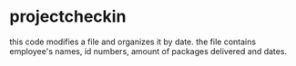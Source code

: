 # projectcheckin 
this code modifies a file and organizes it by date. the file contains employee's names, id numbers, amount of packages delivered and dates.  
